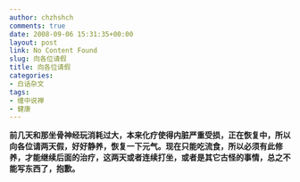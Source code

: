 ```yaml
---
author: chzhshch
comments: true
date: 2008-09-06 15:31:35+00:00
layout: post
link: No Content Found
slug: 向各位请假
title: 向各位请假
categories:
- 白话杂文
tags:
- 缠中说禅
- 健康
---
```


			

**前几天和那坐骨神经玩消耗过大，本来化疗使得内脏严重受损，正在恢复中，所以向各位请两天假，好好静养，恢复一下元气。现在只能吃流食，所以必须有此修养，才能继续后面的治疗，这两天或者连续打坐，或者是其它古怪的事情，总之不能写东西了，抱歉。**
